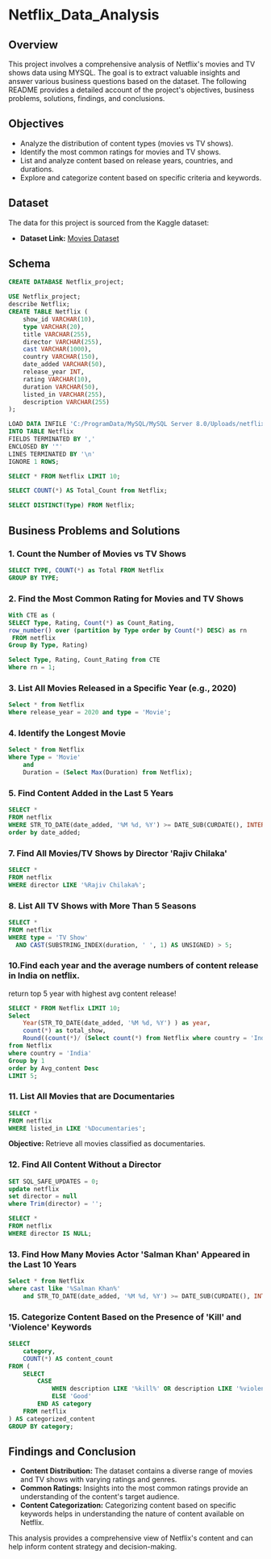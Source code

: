 # Netflix_Data_Analysis

## Overview
This project involves a comprehensive analysis of Netflix's movies and TV shows data using MYSQL. The goal is to extract valuable insights and answer various business questions based on the dataset. The following README provides a detailed account of the project's objectives, business problems, solutions, findings, and conclusions.

## Objectives

- Analyze the distribution of content types (movies vs TV shows).
- Identify the most common ratings for movies and TV shows.
- List and analyze content based on release years, countries, and durations.
- Explore and categorize content based on specific criteria and keywords.

## Dataset

The data for this project is sourced from the Kaggle dataset:

- **Dataset Link:** [Movies Dataset](https://www.kaggle.com/datasets/shivamb/netflix-shows?resource=download)

## Schema
```sql
CREATE DATABASE Netflix_project;

USE Netflix_project;
describe Netflix;
CREATE TABLE Netflix (
    show_id VARCHAR(10),
    type VARCHAR(20),
    title VARCHAR(255),
    director VARCHAR(255),
    cast VARCHAR(1000),
    country VARCHAR(150),
    date_added VARCHAR(50),
    release_year INT,
    rating VARCHAR(10),
    duration VARCHAR(50),
    listed_in VARCHAR(255),
    description VARCHAR(255)
);

LOAD DATA INFILE 'C:/ProgramData/MySQL/MySQL Server 8.0/Uploads/netflix_titles.csv'
INTO TABLE Netflix
FIELDS TERMINATED BY ','  
ENCLOSED BY '"'  
LINES TERMINATED BY '\n'  
IGNORE 1 ROWS;

SELECT * FROM Netflix LIMIT 10;

SELECT COUNT(*) AS Total_Count from Netflix;

SELECT DISTINCT(Type) FROM Netflix;

```

## Business Problems and Solutions

### 1. Count the Number of Movies vs TV Shows

```sql
SELECT TYPE, COUNT(*) as Total FROM Netflix
GROUP BY TYPE;
```

### 2. Find the Most Common Rating for Movies and TV Shows

```sql
With CTE as (
SELECT Type, Rating, Count(*) as Count_Rating,
row_number() over (partition by Type order by Count(*) DESC) as rn
 FROM netflix
Group By Type, Rating)

Select Type, Rating, Count_Rating from CTE
Where rn = 1;
```

### 3. List All Movies Released in a Specific Year (e.g., 2020)

```sql
Select * from Netflix
Where release_year = 2020 and type = 'Movie';
```

### 4. Identify the Longest Movie

```sql
Select * from Netflix 
Where Type = 'Movie'
	and 
    Duration = (Select Max(Duration) from Netflix);
```


### 5. Find Content Added in the Last 5 Years

```sql
SELECT *
FROM netflix
WHERE STR_TO_DATE(date_added, '%M %d, %Y') >= DATE_SUB(CURDATE(), INTERVAL 5 YEAR)
order by date_added;
```


### 7. Find All Movies/TV Shows by Director 'Rajiv Chilaka'

```sql
SELECT *
FROM netflix
WHERE director LIKE '%Rajiv Chilaka%';
```


### 8. List All TV Shows with More Than 5 Seasons

```sql
SELECT *
FROM netflix
WHERE type = 'TV Show'
  AND CAST(SUBSTRING_INDEX(duration, ' ', 1) AS UNSIGNED) > 5;
```

### 10.Find each year and the average numbers of content release in India on netflix. 
return top 5 year with highest avg content release!

```sql
SELECT * FROM Netflix LIMIT 10;
Select 
	Year(STR_TO_DATE(date_added, '%M %d, %Y') ) as year, 
    count(*) as total_show,
	Round((count(*)/ (Select count(*) from Netflix where country = 'India')) * 100, 2) as Avg_content
from Netflix
where country = 'India'
Group by 1
order by Avg_content Desc
LIMIT 5;
```


### 11. List All Movies that are Documentaries

```sql
SELECT * 
FROM netflix
WHERE listed_in LIKE '%Documentaries';
```

**Objective:** Retrieve all movies classified as documentaries.

### 12. Find All Content Without a Director

```sql
SET SQL_SAFE_UPDATES = 0;
update netflix
set director = null
where Trim(director) = '';

SELECT * 
FROM netflix
WHERE director IS NULL;
```

### 13. Find How Many Movies Actor 'Salman Khan' Appeared in the Last 10 Years

```sql
Select * from Netflix 
where cast like '%Salman Khan%'
	and STR_TO_DATE(date_added, '%M %d, %Y') >= DATE_SUB(CURDATE(), INTERVAL 10 YEAR);
```

### 15. Categorize Content Based on the Presence of 'Kill' and 'Violence' Keywords

```sql
SELECT 
    category,
    COUNT(*) AS content_count
FROM (
    SELECT 
        CASE 
            WHEN description LIKE '%kill%' OR description LIKE '%violence%' THEN 'Bad'
            ELSE 'Good'
        END AS category
    FROM netflix
) AS categorized_content
GROUP BY category;
```

## Findings and Conclusion

- **Content Distribution:** The dataset contains a diverse range of movies and TV shows with varying ratings and genres.
- **Common Ratings:** Insights into the most common ratings provide an understanding of the content's target audience.
- **Content Categorization:** Categorizing content based on specific keywords helps in understanding the nature of content available on Netflix.

This analysis provides a comprehensive view of Netflix's content and can help inform content strategy and decision-making.







